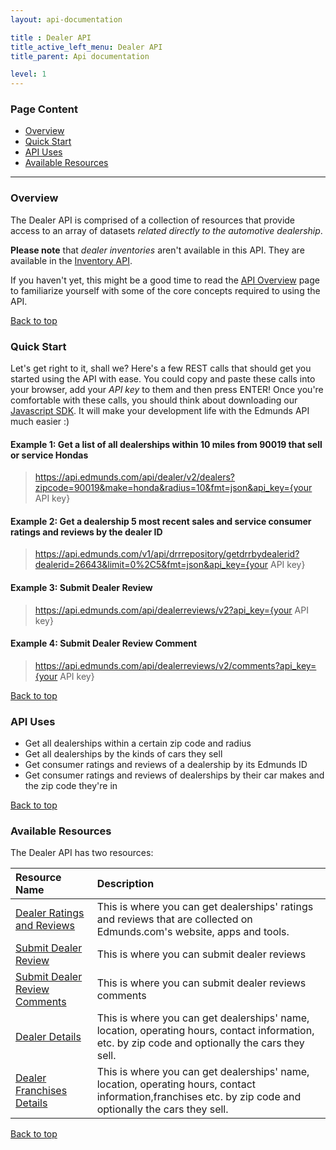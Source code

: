 ```yaml
---
layout: api-documentation

title : Dealer API
title_active_left_menu: Dealer API
title_parent: Api documentation

level: 1
---
```


<a name="top"> </a>

### Page Content

* [Overview](#sec-1)
* [Quick Start](#sec-2)
* [API Uses](#sec-3)
* [Available Resources](#sec-4)

<p><a name='sec-1'> </a></p>

---


### Overview

The Dealer API is comprised of a collection of resources that provide access to an array of datasets _related directly to the automotive dealership_.

**Please note** that *dealer inventories* aren't available in this API. They are available in the [Inventory API](/api-documentation/inventory/).

If you haven't yet, this might be a good time to read the [API Overview](/api-documentation/overview/) page to familiarize yourself with some of the core concepts required to using the API.<a name='sec-2'> </a>

[Back to top](#top)

### Quick Start

Let's get right to it, shall we? Here's a few REST calls that should get you started using the API with ease. You could copy and paste these calls into your browser, add your *API key* to them and then press ENTER! Once you're comfortable with these calls, you should think about downloading our [Javascript SDK](https://github.com/EdmundsAPI/sdk-javascript). It will make your development life with the Edmunds API much easier :)

#### Example 1: Get a list of all dealerships within 10 miles from 90019 that sell or service Hondas

> https://api.edmunds.com/api/dealer/v2/dealers?zipcode=90019&make=honda&radius=10&fmt=json&api_key={your API key}

#### Example 2: Get a dealership 5 most recent sales and service consumer ratings and reviews by the dealer ID

> https://api.edmunds.com/v1/api/drrrepository/getdrrbydealerid?dealerid=26643&limit=0%2C5&fmt=json&api_key={your API key}

#### Example 3: Submit Dealer Review

> https://api.edmunds.com/api/dealerreviews/v2?api_key={your API key}
 
#### Example 4: Submit Dealer Review Comment

> https://api.edmunds.com/api/dealerreviews/v2/comments?api_key={your API key}

<a name='sec-3'> </a>

[Back to top](#top)

### API Uses

* Get all dealerships within a certain zip code and radius
* Get all dealerships by the kinds of cars they sell
* Get consumer ratings and reviews of a dealership by its Edmunds ID
* Get consumer ratings and reviews of dealerships by their car makes and the zip code they're in

<a name='sec-4'> </a>

[Back to top](#top)

### Available Resources

The Dealer API has two resources:

| Resource Name                                                                       | Description                           |
|:------------------------------------------------------------------------------------|:--------------------------------------|
| [Dealer Ratings and Reviews](/api-documentation/dealer/ratings_and_reviews/v1/)     | This is where you can get dealerships' ratings and reviews that are collected on Edmunds.com's website, apps and tools. |
| [Submit Dealer Review](/api-documentation/dealer/ratings_and_reviews/v2/)           | This is where you can submit dealer reviews |
| [Submit Dealer Review Comments](/api-documentation/dealer/ratings_and_reviews/v2/)  | This is where you can submit dealer reviews comments |
| [Dealer Details](/api-documentation/dealer/details_and_location/v2/)                | This is where you can get dealerships' name, location, operating hours, contact information, etc. by zip code and optionally the cars they sell. |
| [Dealer Franchises Details](/api-documentation/dealer/details_and_location/v5/)     | This is where you can get dealerships' name, location, operating hours, contact information,franchises etc. by zip code and optionally the cars they sell. |

[Back to top](#top)
